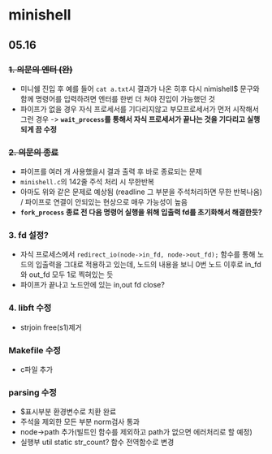 # minishell

## 05.16
### ~~1. 의문의 엔터 (완)~~
- 미니쉘 진입 후 예를 들어 `cat a.txt`시 결과가 나온 히후 다시 nimishell$ 문구와 함께 명령어를 입력하려면 엔터를 한번 더 쳐야 진입이 가능했던 것
- 파이프가 없을 경우 자식 프로세서를 기다리지않고 부모프로세서가 먼저 시작해서 그런 경우 -> **`wait_process`를 통해서 자식 프로세서가 끝나는 것을 기다리고 실행되게 끔 수정**

### ~~2. 의문의 종료~~
- 파이프를 여러 개 사용했을시 결과 출력 후 바로 종료되는 문제
- `minishell.c`의 142줄 주석 처리 시 무한반복
- 아마도 위와 같은 문제로 예상됨 (readline 그 부분을 주석처리하면 무한 반복나옴) / 파이프로 연결이 안되있는 현상으로 매우 가능성이 높음
- **`fork_process` 종료 전 다음 명령어 실행을 위해 입출력 fd를 초기화해서 해결한듯?**

### 3. fd 설정?
- 자식 프로세스에서 `redirect_io(node->in_fd, node->out_fd);` 함수를 통해 노드의 입출력을 그대로 적용하고 있는데, 노드의 내용을 보니 0번 노드 이후로 in_fd와 out_fd 모두 1로 찍혀있는 듯
- 파이프가 끝나고 노드안에 있는 in,out fd close?

### 4. libft 수정
- strjoin free(s1)제거

### Makefile 수정
- c파일 추가

### parsing 수정
- $표시부분 환경변수로 치환 완료
- 주석을 제외한 모든 부분 norm검사 통과
- node->path 추가(빌트인 함수를 제외하고 path가 없으면 에러처리로 할 예정)
- 실행부 util   static str_count? 함수 전역함수로 변경
